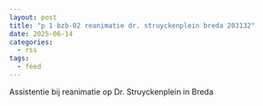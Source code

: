 ```yaml
---
layout: post
title: "p 1 bzb-02 reanimatie dr. struyckenplein breda 203132"
date: 2025-06-14
categories: 
  - rss
tags: 
  - feed
---
```


Assistentie bij reanimatie op Dr. Struyckenplein in Breda
